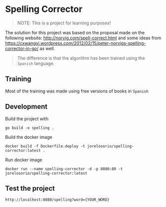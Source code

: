 # Spelling Corrector
 
> NOTE: This is a project for learning purposes!

The solution for this project was based on the proposal made on the following website: http://norvig.com/spell-correct.html and some ideas from https://cxwangyi.wordpress.com/2012/02/15/peter-norvigs-spelling-corrector-in-go/ as well.

> The difference is that the algorithm has been trained using the `Spanish` language.

## Training

Most of the training was made using free versions of books in `Spanish`

## Development

Build the project with

    go build -o spelling .

Build the docker image

    docker build -f Dockerfile.deploy -t jorelosorio/spelling-corrector:latest .

Run docker image

    docker run --name spelling-corrector -d -p 8080:80 -t jorelosorio/spelling-corrector:latest

## Test the project

    http://localhost:8080/spelling?word={YOUR_WORD}
